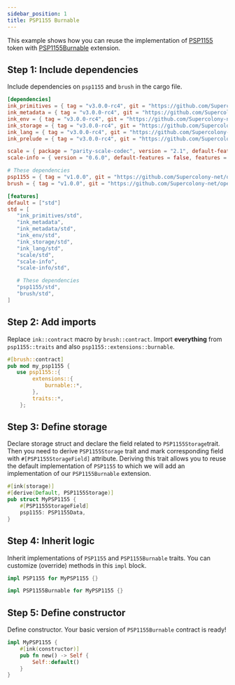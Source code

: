 ```yaml
---
sidebar_position: 1
title: PSP1155 Burnable
---
```


This example shows how you can reuse the implementation of
[PSP1155](https://github.com/Supercolony-net/openbrush-contracts/tree/main/contracts/token/psp1155) token with [PSP1155Burnable](https://github.com/Supercolony-net/openbrush-contracts/tree/main/contracts/token/psp1155/src/extensions/burnable.rs) extension.

## Step 1: Include dependencies

Include dependencies on `psp1155` and `brush` in the cargo file.

```toml
[dependencies]
ink_primitives = { tag = "v3.0.0-rc4", git = "https://github.com/Supercolony-net/ink", default-features = false }
ink_metadata = { tag = "v3.0.0-rc4", git = "https://github.com/Supercolony-net/ink", default-features = false, features = ["derive"], optional = true }
ink_env = { tag = "v3.0.0-rc4", git = "https://github.com/Supercolony-net/ink", default-features = false }
ink_storage = { tag = "v3.0.0-rc4", git = "https://github.com/Supercolony-net/ink", default-features = false }
ink_lang = { tag = "v3.0.0-rc4", git = "https://github.com/Supercolony-net/ink", default-features = false }
ink_prelude = { tag = "v3.0.0-rc4", git = "https://github.com/Supercolony-net/ink", default-features = false }

scale = { package = "parity-scale-codec", version = "2.1", default-features = false, features = ["derive"] }
scale-info = { version = "0.6.0", default-features = false, features = ["derive"], optional = true }

# These dependencies
psp1155 = { tag = "v1.0.0", git = "https://github.com/Supercolony-net/openbrush-contracts", default-features = false }
brush = { tag = "v1.0.0", git = "https://github.com/Supercolony-net/openbrush-contracts", default-features = false }

[features]
default = ["std"]
std = [
   "ink_primitives/std",
   "ink_metadata",
   "ink_metadata/std",
   "ink_env/std",
   "ink_storage/std",
   "ink_lang/std",
   "scale/std",
   "scale-info",
   "scale-info/std",

   # These dependencies   
   "psp1155/std",
   "brush/std",
]
```

## Step 2: Add imports

Replace `ink::contract` macro by `brush::contract`.
Import **everything** from `psp1155::traits` and also `psp1155::extensions::burnable`.

```rust
#[brush::contract]
pub mod my_psp1155 {
   use psp1155::{
        extensions::{
            burnable::*,
        },
        traits::*,
    };
```

## Step 3: Define storage

Declare storage struct and declare the field related to `PSP1155Storage`trait. Then you need to derive `PSP1155Storage` trait and mark corresponding field with `#[PSP1155StorageField]` attribute. Deriving this trait allows you to reuse the default implementation of `PSP1155` to which we will add an implementation of our `PSP1155Burnable` extension.

```rust
#[ink(storage)]
#[derive(Default, PSP1155Storage)]
pub struct MyPSP1155 {
    #[PSP1155StorageField]
    psp1155: PSP1155Data,
}
```

## Step 4: Inherit logic

Inherit implementations of `PSP1155` and `PSP1155Burnable` traits. You can customize (override) methods in this `impl` block.

```rust
impl PSP1155 for MyPSP1155 {}

impl PSP1155Burnable for MyPSP1155 {}
```

## Step 5: Define constructor

Define constructor. Your basic version of `PSP1155Burnable` contract is ready!

```rust
impl MyPSP1155 {
    #[ink(constructor)]
    pub fn new() -> Self {
        Self::default()
    }
}
```
